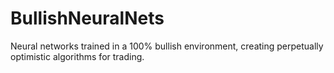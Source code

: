 # BullishNeuralNets
Neural networks trained in a 100% bullish environment, creating perpetually optimistic algorithms for trading.
